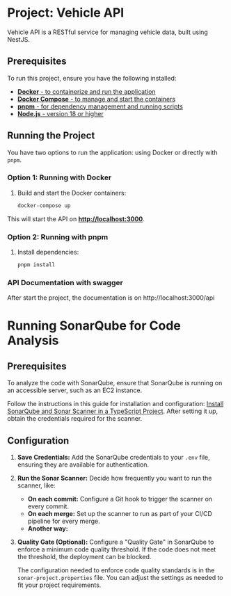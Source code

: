 # Project: Vehicle API

Vehicle API is a RESTful service for managing vehicle data, built using NestJS.

## Prerequisites

To run this project, ensure you have the following installed:

- [**Docker** - to containerize and run the application](https://docs.docker.com/engine/install/)
- [**Docker Compose** - to manage and start the containers](https://docs.docker.com/engine/install/)
- [**pnpm** - for dependency management and running scripts](https://pnpm.io/installation)
- [**Node.js** - version 18 or higher ](https://nodejs.org/en)

## Running the Project

You have two options to run the application: using Docker or directly with `pnpm`.

### Option 1: Running with Docker

1. Build and start the Docker containers:

   ```bash
   docker-compose up
   
This will start the API on **[http://localhost:3000](http://localhost:3000)**.

### Option 2: Running with pnpm

1. Install dependencies:

   ```bash
   pnpm install
   
### API Documentation with swagger

After start the project, the documentation is on http://localhost:3000/api

# Running SonarQube for Code Analysis

## Prerequisites

To analyze the code with SonarQube, ensure that SonarQube is running on an accessible server, such as an EC2 instance.

Follow the instructions in this guide for installation and configuration: [Install SonarQube and Sonar Scanner in a TypeScript Project](https://medium.com/@phbotelho/install-sonarqube-sonar-scanner-docker-in-atypescript-project-133ad5c0daa0). After setting it up, obtain the credentials required for the scanner.

## Configuration

1. **Save Credentials:**
   Add the SonarQube credentials to your `.env` file, ensuring they are available for authentication.

2. **Run the Sonar Scanner:**
   Decide how frequently you want to run the scanner, like:

   - **On each commit:** Configure a Git hook to trigger the scanner on every commit.
   - **On each merge:** Set up the scanner to run as part of your CI/CD pipeline for every merge.
   - **Another way:**

3. **Quality Gate (Optional):**
   Configure a "Quality Gate" in SonarQube to enforce a minimum code quality threshold. If the code does not meet the threshold, the deployment can be blocked.

   The configuration needed to enforce code quality standards is in the `sonar-project.properties` file. You can adjust the settings as needed to fit your project requirements.
